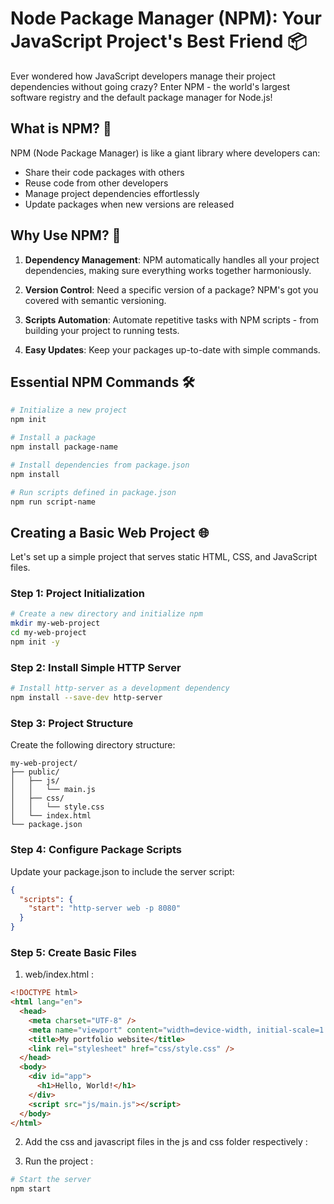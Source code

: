 # Node Package Manager (NPM): Your JavaScript Project's Best Friend 📦

Ever wondered how JavaScript developers manage their project dependencies without going crazy? Enter NPM - the world's largest software registry and the default package manager for Node.js!

## What is NPM? 🤔

NPM (Node Package Manager) is like a giant library where developers can:

- Share their code packages with others
- Reuse code from other developers
- Manage project dependencies effortlessly
- Update packages when new versions are released

## Why Use NPM? 🎯

1. **Dependency Management**: NPM automatically handles all your project dependencies, making sure everything works together harmoniously.

2. **Version Control**: Need a specific version of a package? NPM's got you covered with semantic versioning.

3. **Scripts Automation**: Automate repetitive tasks with NPM scripts - from building your project to running tests.

4. **Easy Updates**: Keep your packages up-to-date with simple commands.

## Essential NPM Commands 🛠️

```bash
# Initialize a new project
npm init

# Install a package
npm install package-name

# Install dependencies from package.json
npm install

# Run scripts defined in package.json
npm run script-name
```

## Creating a Basic Web Project 🌐

Let's set up a simple project that serves static HTML, CSS, and JavaScript files.

### Step 1: Project Initialization

```bash
# Create a new directory and initialize npm
mkdir my-web-project
cd my-web-project
npm init -y
```

### Step 2: Install Simple HTTP Server

```bash
# Install http-server as a development dependency
npm install --save-dev http-server
```

### Step 3: Project Structure

Create the following directory structure:

```
my-web-project/
├── public/
│   ├── js/
│   │   └── main.js
│   ├── css/
│   │   └── style.css
│   └── index.html
└── package.json
```

### Step 4: Configure Package Scripts

Update your package.json to include the server script:

```json
{
  "scripts": {
    "start": "http-server web -p 8080"
  }
}
```

### Step 5: Create Basic Files

1. web/index.html :

```html
<!DOCTYPE html>
<html lang="en">
  <head>
    <meta charset="UTF-8" />
    <meta name="viewport" content="width=device-width, initial-scale=1.0" />
    <title>My portfolio website</title>
    <link rel="stylesheet" href="css/style.css" />
  </head>
  <body>
    <div id="app">
      <h1>Hello, World!</h1>
    </div>
    <script src="js/main.js"></script>
  </body>
</html>
```

2. Add the css and javascript files in the js and css folder respectively :

3. Run the project :

```bash
# Start the server
npm start
```
